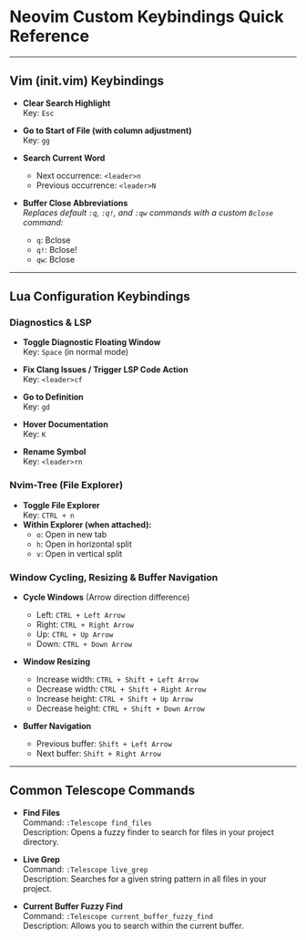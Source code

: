 # Neovim Custom Keybindings Quick Reference

---

## Vim (init.vim) Keybindings

- **Clear Search Highlight**  
  Key: `Esc`

- **Go to Start of File (with column adjustment)**  
  Key: `gg`

- **Search Current Word**  
  - Next occurrence: `<leader>n`  
  - Previous occurrence: `<leader>N`

- **Buffer Close Abbreviations**  
  *Replaces default `:q`, `:q!`, and `:qw` commands with a custom `Bclose` command:*  
  - `q`: Bclose  
  - `q!`: Bclose!  
  - `qw`: Bclose

---

## Lua Configuration Keybindings

### Diagnostics & LSP
- **Toggle Diagnostic Floating Window**  
  Key: `Space` (in normal mode)

- **Fix Clang Issues / Trigger LSP Code Action**  
  Key: `<leader>cf`

- **Go to Definition**  
  Key: `gd`

- **Hover Documentation**  
  Key: `K`

- **Rename Symbol**  
  Key: `<leader>rn`

### Nvim-Tree (File Explorer)
- **Toggle File Explorer**  
  Key: `CTRL + n`
- **Within Explorer (when attached):**
  - `o`: Open in new tab  
  - `h`: Open in horizontal split  
  - `v`: Open in vertical split

### Window Cycling, Resizing & Buffer Navigation
- **Cycle Windows** (Arrow direction difference)
  - Left: `CTRL + Left Arrow`  
  - Right: `CTRL + Right Arrow`  
  - Up: `CTRL + Up Arrow`  
  - Down: `CTRL + Down Arrow`

- **Window Resizing** 
  - Increase width: `CTRL + Shift + Left Arrow`  
  - Decrease width: `CTRL + Shift + Right Arrow`  
  - Increase height: `CTRL + Shift + Up Arrow`  
  - Decrease height: `CTRL + Shift + Down Arrow`

- **Buffer Navigation** 
  - Previous buffer: `Shift + Left Arrow`  
  - Next buffer: `Shift + Right Arrow`

---

## Common Telescope Commands

- **Find Files**  
  Command: `:Telescope find_files`  
  Description: Opens a fuzzy finder to search for files in your project directory.

- **Live Grep**  
  Command: `:Telescope live_grep`  
  Description: Searches for a given string pattern in all files in your project.

- **Current Buffer Fuzzy Find**  
  Command: `:Telescope current_buffer_fuzzy_find`  
  Description: Allows you to search within the current buffer.


